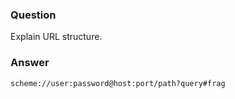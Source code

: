 ### Question
Explain URL structure.


### Answer
    scheme://user:password@host:port/path?query#frag


